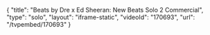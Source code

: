 {
    "title": "Beats by Dre x Ed Sheeran: New Beats Solo 2 Commercial",
    "type": "solo",
    "layout": "iframe-static",
    "videoId": "170693",
    "url": "\/tvpembed\/170693"
}